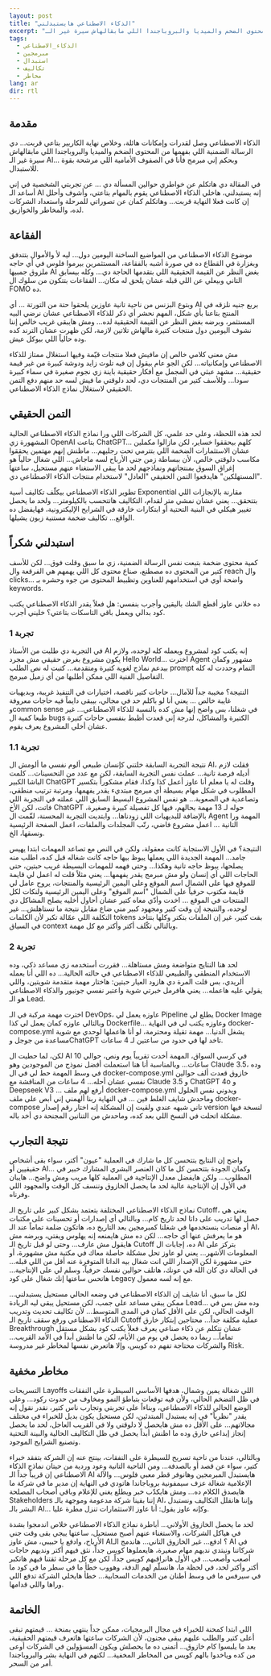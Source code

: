 ```yaml
---
layout: post
title: "الذكاء الاصطناعي هايستبدلني"
excerpt: "الذكاء الاصطناعي وصل لقدرات وإمكانات هائلة، وخلاص نهاية الكاريير بتاعي قربت… دي الرسالة الضمنية اللي بفهمها من المحتوى الضخم والميديا والبروباجندا اللي مابقالهاش سيرة غير الـ AI… وبحكم إني مبرمج فأنا في الصفوف الأمامية اللي مرشحة بقوة للاستبدال. في المقالة دي هاتكلم عن خواطري حوالين المسألة دي … عن تجربتي الشخصية في إني أساعد الـ AI إنه يستبدلني، هاخلي الذكاء الاصطناعي يقوم بالمهام بتاعتي، وأشوف وأحلل إن كانت فعلا النهاية قربت… وهاتكلم كمان عن تصوراتي للمرحلة واستعداد الشركات لده، والمخاطر والخوازيق."
tags:
  - الذكاء_الاصطناعي
  - مبرمجين
  - استبدال
  - تكاليف
  - مخاطر
lang: ar
dir: rtl
---
```


## مقدمة

الذكاء الاصطناعي وصل لقدرات وإمكانات هائلة، وخلاص نهاية الكاريير بتاعي قربت… دي الرسالة الضمنية اللي بفهمها من المحتوى الضخم والميديا والبروباجندا اللي مابقالهاش سيرة غير الـ AI… وبحكم إني مبرمج فأنا في الصفوف الأمامية اللي مرشحة بقوة للاستبدال.

في المقالة دي هاتكلم عن خواطري حوالين المسألة دي … عن تجربتي الشخصية في إني أساعد الـ AI إنه يستبدلني، هاخلي الذكاء الاصطناعي يقوم بالمهام بتاعتي، وأشوف وأحلل إن كانت فعلا النهاية قربت… وهاتكلم كمان عن تصوراتي للمرحلة واستعداد الشركات لده، والمخاطر والخوازيق.

## الفقاعة

موضوع الذكاء الاصطناعي من المواضيع الساخنة اليومين دول… ليه لأ والأموال بتتدفق وبغزارة في القطاع ده في صورة أشبه بالفقاعة، المستثمرين بيرموا فلوس في أي حاجه ملزوق جمبيها AI بغض النظر عن القيمة الحقيقية اللي بتقدمها الحاجة دي… وكله بيسابق التاني وبيعلي عن اللي قبله عشان يلحق له مكان… الفقاعات بتتكون من سلوك ال FOMO ده.

وبتوع البزنس من ناحية تانية عاوزين يلحقوا حتة من التورتة … أي AI بربع جنيه نلزقه في المنتج بتاعنا بأي شكل، المهم نحشر أي ذكر للذكاء الاصطناعي عشان نرضي البيه المستثمر، وبرضه بغض النظر عن القيمة الحقيقية لده… ومش هايبقى غريب خالص إننا نشوف اليومين دول منتجات كتيرة مالهاش تلاتين لازمة، لكن ظهرت عشان الترند كده وده حالياً اللي بيوكل عيش.

مش معنى كلامي خالص إن مافيش فعلا منتجات قيّمة وفيها استغلال ممتاز للذكاء الاصطناعي وإمكانياته… لكن الجو عام بيقول إن فيه تلوث زايد ودوشة كبيرة من غير قيمة حقيقية… مشهد عبثي في المجمل مع أفكار حقيقية باينة زي نجوم صغيرة في سماء كبيرة سودا… وللأسف كتير من المنتجات دي، لحد دلوقتي ما فيش لسه حد منهم دفع التمن الحقيقي لاستغلال نماذج الذكاء الاصطناعي.

## التمن الحقيقي

لحد هذه اللحظة، وعلى حد علمي، كل الشركات اللي ورا نماذج الذكاء الاصطناعي الحالية المشهورة زي OpenAI بتاعت ChatGPT… كلهم بيحققوا خساير، لكن مازالوا مكملين عشان الاستثمارات الضخمة اللي بتترمي تحت رجليهم… ماظنش إنهم مهتمين يحققوا مكاسب دلوقتي خالص، لأن ببساطة زمن جني الأرباح لسه ماجاش… اللي شغال حالياً هو إغراق السوق بمنتجاتهم ونماذجهم لحد ما يبقى الاستغناء عنهم مستحيل، ساعتها "المستهلكين" هايدفعوا التمن الحقيقي "العادل" لاستخدام منتجات الذكاء الاصطناعي دي.

تطوير الذكاء الاصطناعي بيكلّف تكاليف أسية Exponential مقارنة بالإنجازات اللي بتتحقق… يعني عشان نمشي متر لقدام، التكاليف هاتتحسب بالكيلومتر… ولحد ما يحصل تغيير هيكلي في البنية التحتية أو ابتكارات خارقة في الشرايح الإليكترونية، فهايفضل ده الواقع… تكاليف ضخمة مستنية زبون يشيلها.

## استبدلني شكراً

كمية محتوى ضخمة بتبعت نفس الرسالة الضمنية، زي ما سبق وقلت فوق… لكن للأسف كتير من المحتوى ده مصطنع، صناع محتوى كل اللي يهمهم هي الفرقعة وال reach وال clicks… واضحة أوي في استخدامهم للعناوين وتظبيط المحتوى من جوه وحشره بـ keywords.

ده خلاني عاوز أقطع الشك باليقين وأجرب بنفسي: هل فعلاً يقدر الذكاء الاصطناعي يكتب كود بدالي ويعمل باقي التاسكات بتاعتي؟ خليني أجرب.

### تجربة 1

في التجربة دي طلبت من الأستاذ AI إنه يكتب كود لمشروع ويعمله كله لوحده، ولازم يكون مشروع بغرض حقيقي مش مجرد Hello World… اخترت Agent مشهور وكمان بيدعم نماذج لغوية كتيرة ومتقدمة… كتبت له نص الطلب prompt التمام وحددت له كله التفاصيل الفنية اللي ممكن أطلبها من أي زميل مبرمج.

النتيجة؟ مخيبة جداً للآمال… حاجات كتير ناقصة، اختيارات في التنفيذ غريبة، وبديهيات غايبة خالص … يعني أنا لو باكلم حد في مجالي، بيبقى دايماً فيه حاجات معروفة وcommon sense في شغلنا، بس واضح إنها مش كده بالنسبة للذكاء الاصطناعي… غير طبعا كمية ال bugs الكتيرة والمشاكل، لدرجة إني قعدت أظبط بنفسي حاجات كتيرة عشان أخلي المشروع يعرف يقوم.

### تجربة 1.1

نتيجة التجربة السابقة خلتني كإنسان طبيعي ألوم نفسي ما ألومش ال AI، فقلت لازم أديله فرصة تانية… عملت نفس التجربة السابقة، لكن مع عدد من التحسينات… كلمت الباشا الكبير ChatGPT وقلت له يا معلم أنا عاوز أعمل كذا وكذا، فقام مشكوراً بتكسير المطلوب في شكل مهام بسيطة أي مبرمج مبتديء يقدر يفهمها، ومرتبة ترتيب منطقي، وتصاعدية في الصعوبة… هو نفس المشروع البسيط السابق اللي عملته في التجربة اللي فاتت، لكن الأخ ChatGPT حوله لـ 13 مهمة بحالهم، فيها كل تفصيلة كبيرة وصغيرة، بالإضافة للبديهيات اللي زودناها… وابتديت التجربة المحسنة، لقّمت ال Agent المهمة ورا التانية … اعمل مشروع فاضي، رتّب المجلدات والملفات، اعمل الصفحة الرئيسية ونسقها، الخ.

النتيجة؟ في الأول الاستجابة كانت معقولة، ولكن في النص مع تصاعد المهمات ابتدا يهيس جامد… المهمة الجديدة اللي يعملها يبوظ بيها حاجه كانت شغاله قبل كده، اطلب منه يصلحها، يبوظ حاجه تانية وهكذا… وحتى فهمه للمهمات البسيطة غريب حبتين، حتى الحاجات اللي أي إنسان ولو مش مبرمج يقدر يفهمها… يعني مثلاً قلت له اعمل لي قايمة للموقع فيها على الشمال اسم الموقع وعلى اليمين الرئيسية والمنتجات، يروح عامل لي قايمة مكتوب حرفياً على الشمال "اسم الموقع" وعلى اليمين الرئيسية ولنكات لكل المنتجات في الموقع … اخدت وأدّي معاه كتير عشان أحاول أخليه يصلح المشاكل دي لوحده، والنتيجة إن وقت كتير ومجهود كبير مني ضاع مقابل نتيجة ما تستاهلش… غير التكلفة اللي عمّالة تكبر لأن الكلمات tokens بقت كتير، غير إن الملفات بتكتر وكلها بتتاخد في السياق context وبالتالي تكّلف أكتر وأكتر مع كل مهمة.

### تجربة 2

لحد هنا النتايج متواضعة ومش مستاهلة… فقررت أستخدمه زي مساعد ذكي، وده الاستخدام المنطقي والطبيعي للذكاء الاصطناعي في حالته الحالية… ده اللي أنا بعمله ألريدي، بس قلت المرة دي هازود العيار حبتين: هاختار مهمة متقدمة شويتين، واللي يقولي عليه هاعمله… يعني هافرمل خبرتي شوية واعتبر نفسي جونيور والذكاء الاصطناعي هو الـ Lead.

اخترت مهمة مركبة في الـ DevOps، عاوزه يعمل لي Pipeline يطلع لي Docker Image وبالتالي عاوزه كمان يعمل لي كذا Dockerfile… وعاوزه يكتب لي في النهاية docker-compose.yml يشغل الدنيا… مهمة تقيلة ومحترمة، لو أنا هاعملها لوحدي مع شوية مساعدة من جوجل وChatGPT تاخد لها في حدود من ساعتين لـ 4 ساعات.

لكن، لما حطيت ال AI في كرسي السواق، المهمة أخدت تقريباً يوم ونص، حوالي 10 ساعات… وبالمناسبة أنا هنا استعملت أفضل نموذج من الموجودين وهو Claude 3.5، وده في وسط المهمة حط لي في ال docker-compose.yml خازوق قعدت ألف حوالين نفسي عشان أحله… 4 ساعات من المناقشة مع Claude 3.5 و ChatGPT 4o و Deepseek V3 … أرفع لهم ملف docker-compose.yml ويدوني نفس الحلول وماحدش شايف الغلط فين … في النهاية ربنا ألهمني إني أبص على ملف docker-compose تاني شبهه عندي ولقيت إن المشكلة إنه اختار رقم إصدار version لنسخة فيها مشكلة اتحلت في النسخ اللي بعد كده، وماحدش من التنانين المجنحة دي أخد باله.

## نتيجة التجارب

واضح إن النتايج بتتحسن كل ما شارك في العملية "عيون" أكتر، سواء بقى أشخاص حقيقيين أو AI… وكمان الجودة بتتحسن كل ما كان العنصر البشري المشارك خبير في المطلوب… ولكن هايفضل معدل الإنتاجية في العملية كلها مريب ومش واضح… هايبان في الأول إن الإنتاجية عالية لحد ما يحصل الخازوق وننسف كل الوقت والمجهود اللي وفرناه.

نماذج الذكاء الاصطناعي المختلفة بتعتمد بشكل كبير على تاريخ الـ Cutoff، يعني هي حصل لها تدريب على داتا لحد تاريخ كام… وبالتالي أي إصدارات أو تحسينات على مكتبات أو منصات بنستخدمها في شغلنا كمبرمجين بعد التاريخ ده، هاتكون ضلمة تماماً عند الـ AI، هو ما يعرفش عنها أي حاجه… لكن ده مش هايمنعه إنه يهلوس ويفتي، وبرضه مش هايقول مش عارف… وحتى لو قبل تاريخ الـ Cutoff ده، إجابات ال AI بتركز على المعلومات الأشهر… يعني لو عاوز تحل مشكلة حاصلة معاك في مكتبة مش مشهورة، أو حتى مشهورة لكن الإصدار اللي انت شغال بيه الداتا المتوفرة عنه أقل من اللي قبله… في الحالة دي كان الله في عونك، هاتلف حوالين نفسك حرفياً، وسلم لي على الإنتاجية… هاتحس ساعتها إنك شغال على كود Legacy مع إنه لسه معمول.

لكل ما سبق، أنا شايف إن الذكاء الاصطناعي في وضعه الحالي مستحيل يستبدلني… ممكن يبقى مساعد على جمب، لكن مستحيل يبقى ليه الريادة Lead… وده مش بس في الوقت الحالي، لكن على الأقل كمان في المدى المتوسط… لأن تكاليف تحديث وتدريب الذكاء الاصطناعي ورفع سقف تاريخ الـ Cutoff عملية مكلفة جداً… محتاجين إبتكار خارق Breakthrough عشان نتكلم عن ذكاء صناعي يعرف فعلاً يكتب كود بشكل مستقل تماماً… ربما ده يحصل في يوم من الأيام، لكن ما اظنش أبداً في الأمد القريب… والشركات محتاجة تفهم ده كويس، وإلا هاتعرض نفسها لمخاطر غير مدروسة Risk.

## مخاطر مخفية

التسريحات Layoffs اللي شغالة يمين وشمال، هدفها الأساسي السيطرة على النفقات في ظل التضخم الحالي، ولأن فيه توقعات بتباطؤ النمو ومخاوف من حدوث ركود… وعلى الوضع الحالي للذكاء الاصطناعي، وبناءاً على تجربتي وتجارب ناس كتير، نقدر نقول إنه يقدر "نظرياً" في إنه يستبدل المبتدئين، لكن مستحيل يكون بديل للخبراء في مختلف مجالاتهم… على الأقل ده مش هايحصل لا دلوقتي ولا في القريب العاجل، لحد ما يحصل إنجاز إبداعي خارق وده ما اظنش أبداً يحصل في ظل التكاليف الحالية والبينة التحتية وتصنيع الشرايح الموجود.

وبالتالي، عندنا من ناحية تسريح للسيطرة على النفقات، بينتج عنه إن الشركة بتفقد خبراء كتير، سواء عن قصد أو بالصدفة… ومن الناحية التانية وعود وردية من حيتان نماذج الذكاء الاصطناعي إن قريباً جداً الـ AI هايستبدل المبرمجين وهانوفر قطر معبي فلوس… والآلة الإعلامية شغالة عزف سيمفونية بروباجاندا هاتودي في النهاية إن مدير ما في شركة ما هايصدق الكلام ده… ومش هايكدّب خبر ويطلع يغني للإعلام وباقي أصحاب المصلحة Stakeholders إننا بقينا شركة مدعومة وموجهة بالـ AI، وإننا هانقلل التكاليف ونستبدل البشر بالـ AI… وكإنه عاوز يقول: أنا عاوز الاستثمارات تنزل مطرة عليا.

لحد ما يحصل الخازوق الأولاني… أباطرة نماذج الذكاء الاصطناعي خلاص اندمجوا بشدة في هياكل الشركات، والاستغناء عنهم أصبح مستحيل، ساعتها ييجي بقى وقت جني الأرباح، وادفع يا حبيبي، مش عاوز AI؟ ادفع… غير الخازوق التاني… هاندمج الـ AI في شركاتنا ونبتدي نديهم مهام صغيرة، هايعملوها كويس جداً، نثق فيهم أكتر ونديهم حاجات أصعب وأصعب… في الأول هانراقبهم كويس جداً، لكن مع كل مرحلة ثقتنا فيهم هاتكبر أكتر وأكتر لحد، في لحظة ما، هانسلّم لهم الدفة، وهووب خطأ ما في سطر ما في كود ما في سيرفس ما في وسط أطنان من الخدمات السحابية… خطأ هايخلي الشركة تدفع اللي وراها واللي قدامها.

## الخاتمة

اللي ابتدا كمحنة للخبراء في مجال البرمجيات، ممكن جداً ينتهي بمنحة … قيمتهم تبقى أعلى كتير والطلب عليهم يبقى مجنون، لأن الشركات ساعتها هاتعرف قيمتهم الحقيقية، بعد ما يلبسوا كام خازوق… أتمنى ده ما يحصلش ويكون المسؤولين في الشركات أوعى من كده وياخدوا بالهم كويس من المخاطر المخفية… لكنهم في النهاية بشر والبروباجندا أمر من السحر.
